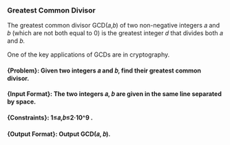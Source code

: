 ### Greatest Common Divisor
The greatest common divisor GCD(𝑎,𝑏) of two non-negative integers 𝑎 and 𝑏 (which are not both equal to 0) is the greatest
integer 𝑑 that divides both 𝑎 and 𝑏.

One of the key applications of GCDs are in cryptography.

#### {Problem}: Given two integers 𝑎 and 𝑏, find their greatest common divisor.
#### {Input Format}: The two integers 𝑎, 𝑏 are given in the same line separated by space.
#### {Constraints}: 1≤𝑎,𝑏≤2·10^9 .
#### {Output Format}: Output GCD(𝑎, 𝑏).

